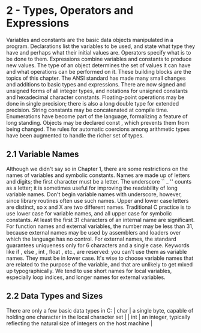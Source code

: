 

# 2 - Types, Operators and Expressions

Variables and constants are the basic data objects manipulated in a program. Declarations list
the variables to be used, and state what type they have and perhaps what their initial values
are. Operators specify what is to be done to them. Expressions combine variables and
constants to produce new values. The type of an object determines the set of values it can
have and what operations can be performed on it. These building blocks are the topics of this
chapter.
The ANSI standard has made many small changes and additions to basic types and
expressions. There are now signed and unsigned forms of all integer types, and notations for
unsigned constants and hexadecimal character constants. Floating-point operations may be
done in single precision; there is also a long double type for extended precision. String
constants may be concatenated at compile time. Enumerations have become part of the
language, formalizing a feature of long standing. Objects may be declared const , which
prevents them from being changed. The rules for automatic coercions among arithmetic types
have been augmented to handle the richer set of types.

## 2.1 Variable Names

Although we didn't say so in Chapter 1, there are some restrictions on the names of variables
and symbolic constants. Names are made up of letters and digits; the first character must be a
letter. The underscore `` _ '' counts as a letter; it is sometimes useful for improving the
readability of long variable names. Don't begin variable names with underscore, however,
since library routines often use such names. Upper and lower case letters are distinct, so x and
X are two different names. Traditional C practice is to use lower case for variable names, and
all upper case for symbolic constants.
At least the first 31 characters of an internal name are significant. For function names and
external variables, the number may be less than 31, because external names may be used by
assemblers and loaders over which the language has no control. For external names, the
standard guarantees uniqueness only for 6 characters and a single case. Keywords like if ,
else , int , float , etc., are reserved: you can't use them as variable names. They must be in
lower case.
It's wise to choose variable names that are related to the purpose of the variable, and that are
unlikely to get mixed up typographically. We tend to use short names for local variables,
especially loop indices, and longer names for external variables.



## 2.2 Data Types and Sizes

There are only a few basic data types in C:
| char | a single byte, capable of holding one character in the local character set |
| int | an integer, typically reflecting the natural size of integers on the host machine |

